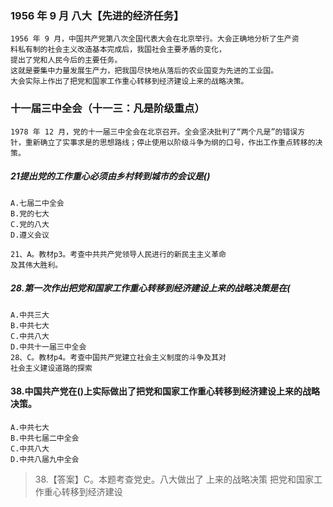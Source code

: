 ### 1956 年 9 月  八大【先进的经济任务】
    1956 年 9 月，中国共产党第八次全国代表大会在北京举行。大会正确地分析了生产资
    料私有制的社会主义改造基本完成后，我国社会主要矛盾的变化，
    提出了党和人民今后的主要任务。
    这就是要集中力量发展生产力，把我国尽快地从落后的农业国变为先进的工业国。
    大会实际上作出了把党和国家工作重心转移到经济建设上来的战略决策。

### 十一届三中全会（十一三：凡是阶级重点）
    1978 年 12 月，党的十一届三中全会在北京召开。全会坚决批判了“两个凡是”的错误方
    针，重新确立了实事求是的思想路线；停止使用以阶级斗争为纲的口号，作出工作重点转移的决策。


##### 21提出党的工作重心必须由乡村转到城市的会议是()
    A.七届二中全会
    B.党的七大
    C.党的八大
    D.遵义会议

    21、A。教材p3。考查中共共产党领导人民进行的新民主主义革命
    及其伟大胜利。    

##### 28.第一次作出把党和国家工作重心转移到经济建设上来的战略决策是在(
    A.中共三大
    B.中共七大
    C.中共八大
    D.中共十一届三中全会
    28、C。教材p4。考查中国共产党建立社会主义制度的斗争及其对
    社会主义建设道路的探索

#### 38.中国共产党在()上实际做出了把党和国家工作重心转移到经济建设上来的战略决策。
    A.中共七大
    B.中共七届二中全会
    C.中共八大
    D.中共八届九中全会
>   38.【答案】C。本题考查党史。八大做出了
    上来的战略决策
    把党和国家工作重心转移到经济建设




















        